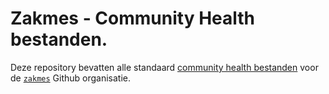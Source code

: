 # Zakmes - Community Health bestanden. 

Deze repository bevatten alle standaard [community health bestanden](https://docs.github.com/en/free-pro-team@latest/github/building-a-strong-community/creating-a-default-community-health-file) 
voor de [`zakmes`](https://github.com/Zakmes) Github organisatie.